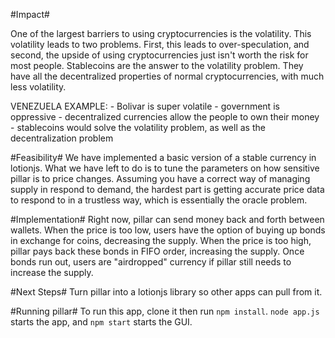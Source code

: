 #Impact#

One of the largest barriers to using cryptocurrencies is the volatility. This volatility leads to two problems. First, this leads to over-speculation, and second, the upside of using cryptocurrencies just isn't worth the risk for most people. Stablecoins are the answer to the volatility problem. They have all the decentralized properties of normal cryptocurrencies, with much less volatility. 

VENEZUELA EXAMPLE:
    - Bolivar is super volatile
    - government is oppressive
    - decentralized currencies allow the people to own their money
    - stablecoins would solve the volatility problem, as well as the decentralization problem

#Feasibility#
We have implemented a basic version of a stable currency in lotionjs. What we have left to do is to tune the parameters on how sensitive pillar is to price changes. Assuming you have a correct way of managing supply in respond to demand, the hardest part is getting accurate price data to respond to in a trustless way, which is essentially the oracle problem.

#Implementation#
Right now, pillar can send money back and forth between wallets. When the price is too low, users have the option of buying up bonds in exchange for coins, decreasing the supply. When the price is too high, pillar pays back these bonds in FIFO order, increasing the supply. Once bonds run out, users are "airdropped" currency if pillar still needs to increase the supply.

#Next Steps#
Turn pillar into a lotionjs library so other apps can pull from it.

#Running pillar#
To run this app, clone it then run `npm install`. `node app.js` starts the app, and `npm start` starts the GUI.
